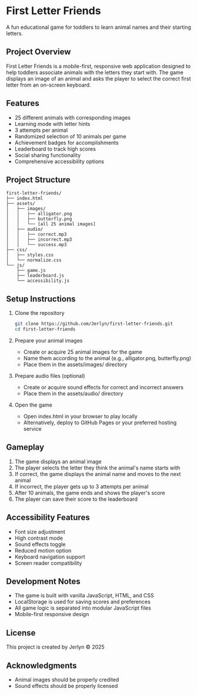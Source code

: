 # First Letter Friends

A fun educational game for toddlers to learn animal names and their starting letters.

## Project Overview

First Letter Friends is a mobile-first, responsive web application designed to help toddlers associate animals with the letters they start with. The game displays an image of an animal and asks the player to select the correct first letter from an on-screen keyboard.

## Features

- 25 different animals with corresponding images
- Learning mode with letter hints
- 3 attempts per animal
- Randomized selection of 10 animals per game
- Achievement badges for accomplishments
- Leaderboard to track high scores
- Social sharing functionality
- Comprehensive accessibility options

## Project Structure

```
first-letter-friends/
├── index.html
├── assets/
│   ├── images/
│   │   ├── alligator.png
│   │   ├── butterfly.png
│   │   └── [all 25 animal images]
│   ├── audio/
│   │   ├── correct.mp3
│   │   ├── incorrect.mp3
│   │   └── success.mp3
├── css/
│   ├── styles.css
│   └── normalize.css
└── js/
    ├── game.js
    ├── leaderboard.js
    └── accessibility.js
```

## Setup Instructions

1. Clone the repository
   ```bash
   git clone https://github.com/Jerlyn/first-letter-friends.git
   cd first-letter-friends
   ```

2. Prepare your animal images
   - Create or acquire 25 animal images for the game
   - Name them according to the animal (e.g., alligator.png, butterfly.png)
   - Place them in the assets/images/ directory

3. Prepare audio files (optional)
   - Create or acquire sound effects for correct and incorrect answers
   - Place them in the assets/audio/ directory

4. Open the game
   - Open index.html in your browser to play locally
   - Alternatively, deploy to GitHub Pages or your preferred hosting service

## Gameplay

1. The game displays an animal image
2. The player selects the letter they think the animal's name starts with
3. If correct, the game displays the animal name and moves to the next animal
4. If incorrect, the player gets up to 3 attempts per animal
5. After 10 animals, the game ends and shows the player's score
6. The player can save their score to the leaderboard

## Accessibility Features

- Font size adjustment
- High contrast mode
- Sound effects toggle
- Reduced motion option
- Keyboard navigation support
- Screen reader compatibility

## Development Notes

- The game is built with vanilla JavaScript, HTML, and CSS
- LocalStorage is used for saving scores and preferences
- All game logic is separated into modular JavaScript files
- Mobile-first responsive design

## License

This project is created by Jerlyn © 2025

## Acknowledgments

- Animal images should be properly credited
- Sound effects should be properly licensed